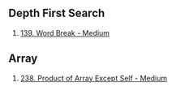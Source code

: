 ## Depth First Search

1. [139. Word Break - Medium](101-150.md#139-word-break---medium)

## Array

1. [238. Product of Array Except Self - Medium](201-250.md#238-Product-of-Array-Except-Self---Medium)
